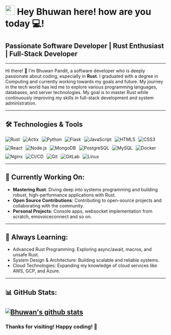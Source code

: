 <h1><img src="https://emojis.slackmojis.com/emojis/images/1531849430/4246/blob-sunglasses.gif?1531849430" width="30"/> Hey Bhuwan here! how are you today 💻!</h1>

## Passionate Software Developer | Rust Enthusiast | Full-Stack Developer

---

Hi there! 👋 I'm Bhuwan Pandit, a software developer who is deeply passionate about coding, especially in **Rust**. I graduated with a degree in Computing and currently working towards my goals and future. My journey in the tech world has led me to explore various programming languages, databases, and server technologies. My goal is to master Rust while continuously improving my skills in full-stack development and system administration.

---
## 🛠 Technologies & Tools
<p style="display: flex; flex-wrap: wrap; gap: 10px;">
  <img src="https://img.shields.io/badge/rust-000000?logo=rust&logoColor=white" alt="Rust" style="pointer-events: none;">
  <img src="https://img.shields.io/badge/actix-333333?logo=actix&logoColor=white" alt="Actix" style="pointer-events: none;">
  <img src="https://img.shields.io/badge/python-3776AB?logo=python&logoColor=white" alt="Python" style="pointer-events: none;">
  <img src="https://img.shields.io/badge/flask-000000?logo=flask&logoColor=white" alt="Flask" style="pointer-events: none;">
  <img src="https://img.shields.io/badge/javascript-F7DF1E?logo=javascript&logoColor=black" alt="JavaScript" style="pointer-events: none;">
  <img src="https://img.shields.io/badge/html5-E34F26?logo=html5&logoColor=white" alt="HTML5" style="pointer-events: none;">
  <img src="https://img.shields.io/badge/css3-1572B6?logo=css3&logoColor=white" alt="CSS3" style="pointer-events: none;">
  <img src="https://img.shields.io/badge/react-20232A?logo=react&logoColor=61DAFB" alt="React" style="pointer-events: none;">
  <img src="https://img.shields.io/badge/node.js-339933?logo=nodedotjs&logoColor=white" alt="Node.js" style="pointer-events: none;">
  <img src="https://img.shields.io/badge/mongoDB-47A248?logo=mongodb&logoColor=white" alt="MongoDB" style="pointer-events: none;">
  <img src="https://img.shields.io/badge/postgreSQL-336791?logo=postgresql&logoColor=white" alt="PostgreSQL" style="pointer-events: none;">
  <img src="https://img.shields.io/badge/mysql-4479A1?logo=mysql&logoColor=white" alt="MySQL" style="pointer-events: none;">
  <img src="https://img.shields.io/badge/docker-2496ED?logo=docker&logoColor=white" alt="Docker" style="pointer-events: none;">
  <img src="https://img.shields.io/badge/nginx-009639?logo=nginx&logoColor=white" alt="Nginx" style="pointer-events: none;">
  <img src="https://img.shields.io/badge/ci%2Fcd-4285F4?logo=googlecloud&logoColor=white" alt="CI/CD" style="pointer-events: none;">
  <img src="https://img.shields.io/badge/git-F05032?logo=git&logoColor=white" alt="Git" style="pointer-events: none;">
  <img src="https://img.shields.io/badge/gitlab-FC6D26logo=gitlab&logoColor=white" alt="GitLab" style="pointer-events: none;">
  <img src="https://img.shields.io/badge/linux-FCC624?logo=linux&logoColor=black" alt="Linux" style="pointer-events: none;">
</p>

---

## 🎯 Currently Working On:
- **Mastering Rust**: Diving deep into systems programming and building robust, high-performance applications with Rust.
- **Open Source Contributions**: Contributing to open-source projects and collaborating with the community.
- **Personal Projects**: Console apps, websocket implementation from scratch, emovoiceconnect and so on.

---

## 🌱 Always Learning:
- Advanced Rust Programming: Exploring async/await, macros, and unsafe Rust.
- System Design & Architecture: Building scalable and reliable systems.
- Cloud Technologies: Expanding my knowledge of cloud services like AWS, GCP, and Azure.


---

## 📊 GitHub Stats:
[![Bhuwan's github stats](https://github-readme-stats.vercel.app/api?username=bp7968h&show_icons=true)](https://github.com/anuraghazra/github-readme-stats)
---

### Thanks for visiting! Happy coding! 🚀

